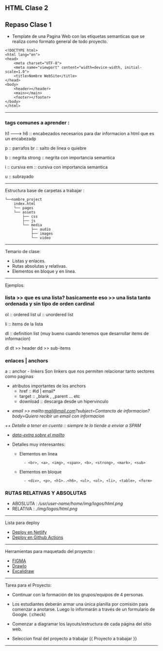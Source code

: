 HTML Clase 2
----
## Repaso Clase 1
-    Template de una Pagina Web con las etiquetas semanticas que se realiza como formato general de todo proyecto.
```
<!DOCTYPE html>
<html lang="en">
<head>
    <meta charset="UTF-8">
    <meta name="viewport" content="width=device-width, initial-scale=1.0">
    <title>Nombre WebSite</title>
</head>
<body>
    <header></header>
    <main></main>
    <footer></footer>
</body>
</html>

```
---

### tags comunes a aprender :

h1 ---> h6 :: encabezados necesarios para dar informacion a html que es un encabezadp

p    :: parrafos
br   :: salto de linea o quiebre

b        :: negrita
strong   :: negrita con importancia semantica

i        :: cursiva 
em       :: cursiva con importancia semantica

u        :: subrayado

---
Estructura base de carpetas a trabajar : 

```
└──nombre_project
    index.html
    └── pages
    └── assets
        ├── css
        ├── js
        └── media
            ├── audio
            ├── images
            └── video

```
---

Temario de clase:
*   Listas y enlaces.
*   Rutas absolutas y relativas.
*   Elementos en bloque y en línea.

---
Ejemplos:

### lista >> que es una lista? basicamente eso >> una lista tanto ordenada y sin tipo de orden cardinal

ol    ::    ordered list
ul    ::    unordered list

li    ::    items de la lista

dl    ::    definition list (muy bueno cuando tenemos que desarrollar items de informacion)

dl
    dt >> header
        dd >> sub-items


### enlaces | anchors

a    :: anchor - linkers
Son linkers que nos permiten relacionar tanto sectores como paginas
-    atributos importantes de los anchors
     -    href        ::    #id | email*
     -    target      ::    _blank , _parent ... etc
     -    download    ::    descarga desde un hipervinculo

* _email >> mailto:<mail@mail.com>?subject=Contancto de informacion?body=Quiero recibir un email con informacion_

_++ Detalle a tener en cuenta :: siempre te lo tiende a enviar a *SPAM*_

* _[data-extra sobre el mailto](https://www.w3docs.com/snippets/html/how-to-create-mailto-links.html)_

* Detalles muy interesantes:
    * Elementos en linea
      ```
        - <br>, <a>, <img>, <span>, <b>, <strong>, <mark>, <sub>
      ```
    * Elementos en bloque
      ```
        - <div>, <p>, <h1>..<h6>, <ul>, <ol>, <li>, <table>, <form>     
      ```
### RUTAS RELATIVAS Y ABSOLUTAS

-    ABOSLUTA : */usr/user-name/home/img/logos/html.png*
-    RELATIVA :  *./img/logos/html.png*

---
Lista para deploy

*    [Deploy en Netlify](https://www.netlify.com/?attr=homepage-modal)
*    [Deploy en Github Actions](https://pages.github.com/)
---

Herramientas para maquetado del proyecto : 
* [FIGMA](https://www.figma.com/)
* [DrawIo](https://app.diagrams.net/)
* [Excalidraw](https://excalidraw.com/)


---
Tarea para el Proyecto:
- Continuar con la formación de los grupos/equipos de 4 personas.

- Los estudiantes deberán armar una única planilla por comisión
para comenzar a anotarse. Luego lo informarán a través de un
formulario de Google. (:check)

- Comenzar a diagramar los layouts/estructura de cada página del
sitio web.

- Seleccion final del proyecto a trabajar
{{ Proyecto a trabajar }}
---
